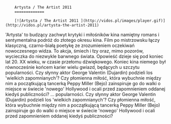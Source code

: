 
        Artysta / The Artist 2011 
        =============
        
        [![Artysta / The Artist 2011 ](http://vidos.pl/images/player.gif)](http://vidos.pl/artysta-the-artist-2011)
        
        
 'Artysta' to budzący zachwyt krytyki i miłośników kina namiętny romans i sentymentalna podróż do złotego okresu kina. Film po mistrzowsku łączy klasyczną, czarno-białą poetykę ze zrozumieniem oczekiwań nowoczesnego widza. To akcja, śmiech i łzy oraz, mimo pozorów, wycieczka do niezwykle barwnego świata. Opowieść dzieje się pod koniec lat 20. XX wieku, w czasie przełomu dźwiękowego. Koniec kina niemego był równocześnie końcem karier wielu gwiazd, będących u szczytu popularności. Czy słynny aktor George Valentin (Dujardin) podzieli los 'wielkich zapomnianych'? Czy płomienna miłość, która wybuchnie między nim a początkującą tancerką Peppy Miller (Bejo) zainspiruje go do walki o miejsce w świecie 'nowego' Hollywood i ocali przed zapomnieniem oddanej kiedyś publiczności?   ... popularności. Czy słynny aktor George Valentin (Dujardin) podzieli los 'wielkich zapomnianych'? Czy płomienna miłość, która wybuchnie między nim a początkującą tancerką Peppy Miller (Bejo) zainspiruje go do walki o miejsce w świecie 'nowego' Hollywood i ocali przed zapomnieniem oddanej kiedyś publiczności?
    